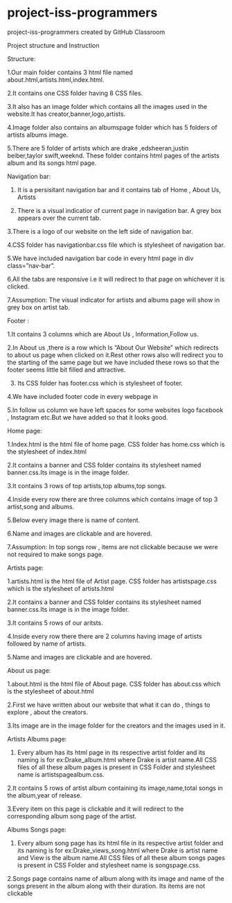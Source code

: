 # project-iss-programmers
project-iss-programmers created by GitHub Classroom

Project structure and Instruction

Structure:

1.Our main folder contains 3 html file named about.html,artists.html,index.html.

2.It contains one CSS folder having 8 CSS files.

3.It also has an image folder which contains all the images used in the website.It has creator,banner,logo,artists.

4.Image folder also contains an albumspage folder which has 5 folders of artists albums image.

5.There are 5 folder of artists which are drake ,edsheeran,justin beiber,taylor swift,weeknd. These folder contains html pages of the artists album and its songs html page.


Navigation bar:

1. It is a persisitant navigation bar and it contains tab of Home , About Us, Artists

2. There is a visual indicatior of current page in navigation bar. A grey box appears over the current tab.

3.There is a logo of our website on the left side of navigation bar.

4.CSS folder has navigationbar.css file which is stylesheet of navigation bar.

5.We have included navigation bar code in every html page in div class=”nav-bar”.

6.All the tabs are responsive i.e it will redirect to that page on whichever it is clicked.

7.Assumption: The visual indicator for artists and albums page will show in grey box on artist tab.


Footer :

1.It contains 3 columns which are About Us , Information,Follow us.

2.In About us ,there is a row which Is “About Our Website” which redirects to about us page when clicked on it.Rest other rows also will redirect you to the starting of the  same page but we have included these rows so that the footer seems little bit filled and attractive.

3. Its CSS folder has footer.css which is stylesheet of footer.

4.We have included footer code in every webpage in <footer class=”footer”>

5.In follow us column we have left spaces for some websites logo facebook , Instagram etc.But we have added so that it looks good.


Home page:

1.Index.html is the html file of home page. CSS folder has home.css which is the stylesheet of index.html

2.It contains a banner and CSS folder contains its stylesheet named banner.css.Its image is in the image folder.

3.It contains 3 rows of top artists,top albums,top songs.

4.Inside every row there are three columns which contains image of top 3 artist,song and albums.

5.Below every image there is name of content.

6.Name and images are clickable and are hovered.

7.Assumption: In top songs row , items are not clickable because we were not required to make songs page.


Artists page:

1.artists.html is the html file of Artist page. CSS folder has artistspage.css which is the stylesheet of artists.html

2.It contains a banner and CSS folder contains its stylesheet named banner.css.Its image is in the image folder.

3.It contains 5 rows of our aritsts.

4.Inside every row there there are 2 columns having image of artists followed by name of artists.

5.Name and images are clickable and are hovered.


About us page:

1.about.html is the html file of About page. CSS folder has about.css which is the stylesheet of about.html

2.First we have written about our website that what it can do , things to explore , about the creators.

3.Its image are in the image folder for the creators and the images used in it.


Artists Albums page:
1. Every  album has its html page in its respective artist folder and its naming is for ex:Drake_album.html where Drake is artist name.All CSS files of all these album pages is present in CSS Folder and stylesheet name is artistspagealbum.css.

2.It contains 5 rows of  artist album containing its image,name,total songs in the album,year of release.

3.Every item on this page is clickable and it will redirect to the corresponding album song page of the artist.


Albums Songs page:

1. Every  album song page has its html file in its respective artist folder and its naming is for ex:Drake_views_song.html where Drake is artist name and View is the album name.All CSS files of all these album songs pages is present in CSS Folder and stylesheet name is songspage.css.

2.Songs page contains name of album along with its image and name of the songs present in the album along with their duration. Its items are not clickable


